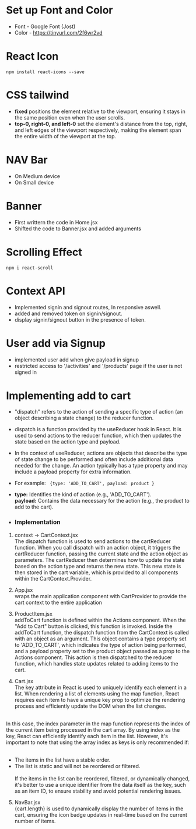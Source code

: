# Set up Font and Color
- Font - Google Font (Jost)
- Color - <a>https://tinyurl.com/2f6wr2vd</a>

# React Icon
```npm install react-icons --save```

# CSS tailwind
- <b>fixed</b> positions the element relative to the viewport, ensuring it stays in the same position even when the user scrolls.
- <b>top-0, right-0, and left-0</b> set the element's distance from the top, right, and left edges of the viewport respectively, making the element span the entire width of the viewport at the top.

# NAV Bar 
- On Medium device
- On Small device

# Banner
- First writtern the code in Home.jsx 
- Shifted the code to Banner.jsx and added arguments

# Scrolling Effect
```npm i react-scroll```

# Context API
- Implemented signin and signout routes, In responsive aswell.
- added and removed token on signin/signout.
- display signin/signout button in the presence of token.

# User add via Signup
- implemented user add when give payload in signup
- restricted access to '/activities' and '/products' page if the user is not signed in

# Implementing add to cart
- "dispatch" refers to the action of sending a specific type of action (an object describing a state change) to the reducer function.

- dispatch is a function provided by the useReducer hook in React. It is used to send actions to the reducer function, which then updates the state based on the action type and payload.

- In the context of useReducer, actions are objects that describe the type of state change to be performed and often include additional data needed for the change. An action typically has a type property and may include a payload property for extra information.
- For example:
 ``` {type: 'ADD_TO_CART', payload: product }```

- <b>type:</b> Identifies the kind of action (e.g., 'ADD_TO_CART'). <br>
 <b>payload:</b> Contains the data necessary for the action (e.g., the product to add to the cart).

- ### Implementation
1. context -> CartContext.jsx <br>
The dispatch function is used to send actions to the cartReducer function. When you call dispatch with an action object, it triggers the cartReducer function, passing the current state and the action object as parameters. The cartReducer then determines how to update the state based on the action type and returns the new state. This new state is then stored in the cart variable, which is provided to all components within the CartContext.Provider.

2. App.jsx <br>
wraps the main application component with CartProvider to provide the cart context to the entire application

3. ProductItem.jsx <br>
 addToCart function is defined within the Actions component. When the "Add to Cart" button is clicked, this function is invoked. Inside the addToCart function, the dispatch function from the CartContext is called with an object as an argument. This object contains a type property set to 'ADD_TO_CART', which indicates the type of action being performed, and a payload property set to the product object passed as a prop to the Actions component. This action is then dispatched to the reducer function, which handles state updates related to adding items to the cart.

4. Cart.jsx <br>
The key attribute in React is used to uniquely identify each element in a list. When rendering a list of elements using the map function, React requires each item to have a unique key prop to optimize the rendering process and efficiently update the DOM when the list changes. <br> 
<br>
In this case, the index parameter in the map function represents the index of the current item being processed in the cart array. By using index as the key, React can efficiently identify each item in the list. However, it's important to note that using the array index as keys is only recommended if: <br><br>

- The items in the list have a stable order.
- The list is static and will not be reordered or filtered. <br> <br>
If the items in the list can be reordered, filtered, or dynamically changed, it's better to use a unique identifier from the data itself as the key, such as an item ID, to ensure stability and avoid potential rendering issues.

5. NavBar.jsx <br>
{cart.length} is used to dynamically display the number of items in the cart, ensuring the icon badge updates in real-time based on the current number of items.